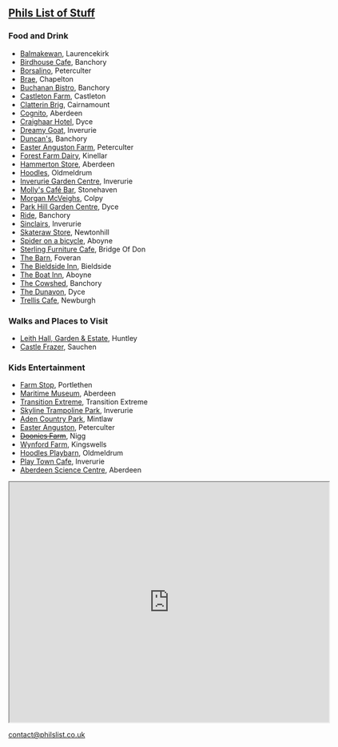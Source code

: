 ## [Phils List of Stuff](https://philslist.co.uk)

### Food and Drink
- [Balmakewan](https://www.tripadvisor.co.uk/Restaurant_Review-g1602202-d3399312-Reviews-Balmakewan_Farm_Shop-Laurencekirk_Aberdeenshire_Scotland.html), Laurencekirk
- [Birdhouse Cafe](https://www.birdhousecafe.co.uk/), Banchory
- [Borsalino](https://borsalinorestaurant.com/), Peterculter
- [Brae](https://www.brae-at-chapelton.co.uk/), Chapelton
- [Buchanan Bistro](https://www.buchananfood.com/), Banchory
- [Castleton Farm](https://castletonfarm.co.uk/farm-shop/), Castleton 
- [Clatterin Brig](https://www.tripadvisor.co.uk/Restaurant_Review-g1602202-d2170299-Reviews-Clatterin_Brig_Restaurant-Laurencekirk_Aberdeenshire_Scotland.html), Cairnamount
- [Cognito](http://www.cafecognito.co.uk/), Aberdeen
- [Craighaar Hotel](https://craighaarhotel.com/), Dyce
- [Dreamy Goat](https://www.dreamygoatcoffee.com/), Inverurie
- [Duncan's](https://www.duncansofbanchory.co.uk/pages/coffee-shop), Banchory
- [Easter Anguston Farm](https://www.vsa.org.uk/easter-anguston-farm/), Peterculter
- [Forest Farm Dairy](https://www.forestfarmdairy.co.uk/), Kinellar
- [Hammerton Store](http://www.hammertonstore.co.uk/), Aberdeen
- [Hoodles](https://hoodles.co.uk/eat/), Oldmeldrum
- [Inverurie Garden Centre](https://inveruriegardencentre.com/restaurant/), Inverurie
- [Molly's Café Bar](https://www.mollyscafebar.com/), Stonehaven
- [Morgan McVeighs](https://morganmcveighs.com/), Colpy
- [Park Hill Garden Centre](https://www.parkhillgardencentre.com/), Dyce
- [Ride](https://www.tripadvisor.co.uk/Restaurant_Review-g191281-d15560743-Reviews-Ride_Coffee_House-Banchory_Aberdeenshire_Scotland.html), Banchory
- [Sinclairs](https://www.sinclairsjewellers.co.uk/cafe-bistro), Inverurie
- [Skateraw Store](https://www.facebook.com/skaterawstore/), Newtonhill
- [Spider on a bicycle](https://www.spideronabicycle.com/), Aboyne
- [Sterling Furniture Cafe](https://www.sterlingfurniture.co.uk/stores/aberdeen/), Bridge Of Don
- [The Barn](https://www.thebarnfoveran.co.uk/), Foveran
- [The Bieldside Inn](http://pbdevco.com/thebieldsideinnmenus.html), Bieldside
- [The Boat Inn](https://theboatinnaboyne.co.uk/), Aboyne
- [The Cowshed](https://www.cowshedrestaurantbanchory.co.uk/), Banchory
- [The Dunavon](https://thedunavon.com/), Dyce
- [Trellis Cafe](https://udnyarmshotel.com/coffee/), Newburgh

### Walks and Places to Visit
- [Leith Hall, Garden & Estate](https://www.nts.org.uk/visit/places/leith-hall), Huntley
- [Castle Frazer](https://www.nts.org.uk/visit/places/castle-fraser), Sauchen

### Kids Entertainment
- [Farm Stop](https://farmstop.co.uk/), Portlethen
- [Maritime Museum](https://www.aberdeencity.gov.uk/AAGM/plan-your-visit/aberdeen-maritime-museum), Aberdeen
- [Transition Extreme](https://transition-extreme.com/), Transition Extreme
- [Skyline Trampoline Park](https://www.skylinetrampoline.co.uk/), Inverurie
- [Aden Country Park](https://adencountrypark.org.uk/), Mintlaw
- [Easter Anguston](https://www.vsa.org.uk/easter-anguston-farm/), Peterculter
- [~~Doonies Farm~~](https://www.facebook.com/doonies.farm), Nigg
- [Wynford Farm](https://www.wynfordfarm.com/), Kingswells
- [Hoodles Playbarn](https://hoodles.uk/), Oldmeldrum
- [Play Town Cafe](https://www.playtowninverurie.com/cafe/), Inverurie
- [Aberdeen Science Centre](https://aberdeensciencecentre.org/), Aberdeen


<iframe src="https://www.google.com/maps/d/embed?mid=1ihh5Agq1Nfn6o-hsq7TMhC6wQGgXC8k&ehbc=2E312F" width="640" height="480"></iframe>

contact@philslist.co.uk
